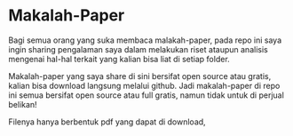 # Makalah-Paper

Bagi semua orang yang suka membaca malakah-paper, pada repo ini saya ingin sharing pengalaman saya dalam melakukan riset ataupun analisis mengenai hal-hal terkait yang kalian bisa liat di setiap folder.

Makalah-paper yang saya share di sini bersifat open source atau gratis, kalian bisa download langsung melalui github. Jadi makalah-paper di repo ini semua bersifat open source atau full gratis, namun tidak untuk di perjual belikan!

Filenya hanya berbentuk pdf yang dapat di download, 
